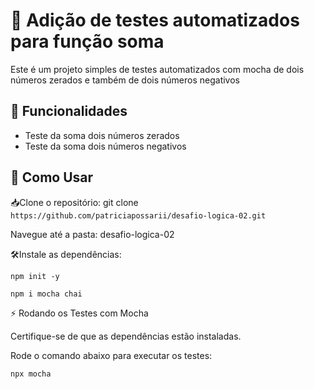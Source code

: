 # 🧮 Adição de testes automatizados para função soma 
Este é um projeto simples de testes automatizados com mocha de dois números zerados e também de dois números negativos

## 🚀 Funcionalidades
- Teste da soma dois números zerados
- Teste da soma dois números negativos

## 📌 Como Usar

📥Clone o repositório:
git clone `https://github.com/patriciapossarii/desafio-logica-02.git`


Navegue até a pasta:
desafio-logica-02


🛠️Instale as dependências:

`npm init -y`

`npm i mocha chai`

⚡ Rodando os Testes com Mocha

Certifique-se de que as dependências estão instaladas.

Rode o comando abaixo para executar os testes:

`npx mocha`

